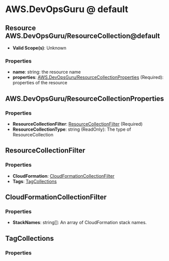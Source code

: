 # AWS.DevOpsGuru @ default

## Resource AWS.DevOpsGuru/ResourceCollection@default
* **Valid Scope(s)**: Unknown
### Properties
* **name**: string: the resource name
* **properties**: [AWS.DevOpsGuru/ResourceCollectionProperties](#awsdevopsgururesourcecollectionproperties) (Required): properties of the resource

## AWS.DevOpsGuru/ResourceCollectionProperties
### Properties
* **ResourceCollectionFilter**: [ResourceCollectionFilter](#resourcecollectionfilter) (Required)
* **ResourceCollectionType**: string (ReadOnly): The type of ResourceCollection

## ResourceCollectionFilter
### Properties
* **CloudFormation**: [CloudFormationCollectionFilter](#cloudformationcollectionfilter)
* **Tags**: [TagCollections](#tagcollections)

## CloudFormationCollectionFilter
### Properties
* **StackNames**: string[]: An array of CloudFormation stack names.

## TagCollections
### Properties

